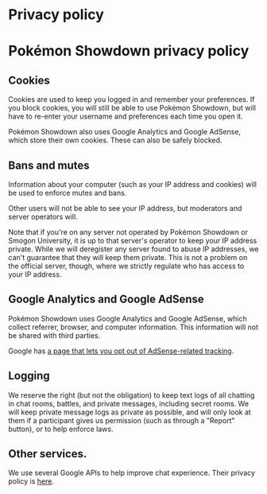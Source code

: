 # Privacy policy

# Pokémon Showdown privacy policy

## Cookies

Cookies are used to keep you logged in and remember your preferences. If you block cookies, you will still be able to use Pokémon Showdown, but will have to re-enter your username and preferences each time you open it.

Pokémon Showdown also uses Google Analytics and Google AdSense, which store their own cookies. These can also be safely blocked.

## Bans and mutes

Information about your computer (such as your IP address and cookies) will be used to enforce mutes and bans.

Other users will not be able to see your IP address, but moderators and server operators will.

Note that if you're on any server not operated by Pokémon Showdown or Smogon University, it is up to that server's operator to keep your IP address private. While we will deregister any server found to abuse IP addresses, we can't guarantee that they will keep them private. This is not a problem on the official server, though, where we strictly regulate who has access to your IP address.

## Google Analytics and Google AdSense

Pokémon Showdown uses Google Analytics and Google AdSense, which collect referrer, browser, and computer information. This information will not be shared with third parties.

Google has [a page that lets you opt out of AdSense-related tracking](https://www.google.com/settings/ads/onweb/).

## Logging

We reserve the right (but not the obligation) to keep text logs of all chatting in chat rooms, battles, and private messages, including secret rooms. We will keep private message logs as private as possible, and will only look at them if a participant gives us permission (such as through a "Report" button), or to help enforce laws.

## Other services.
We use several Google APIs to help improve chat experience. Their privacy policy is [here](https://policies.google.com/privacy).
